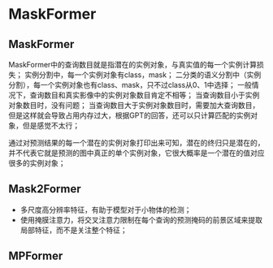 # MaskFormer

<!-- omit in toc -->

## MaskFormer

MaskFormer中的查询数目就是指潜在的实例对象，与真实值的每一个实例计算损失；
实例分割中，每一个实例对象有class，mask；
二分类的语义分割中（实例分割），每一个实例对象也有class、mask，只不过class从0、1中选择；
一般情况下，查询数目和真实影像中的实例对象数目肯定不相等；
当查询数目小于实例对象数目时，没有问题；
当查询数目大于实例对象数目时，需要加大查询数目，但是这样就会导致占用内存过大，根据GPT的回答，还可以只计算匹配的实例对象，但是感觉不太行；

通过对预测结果的每一个潜在的实例对象打印出来可知，潜在的终归只是潜在的，并不代表它就是预测的图中真正的单个实例对象，它很大概率是一个潜在的值对应很多的实例对象；

## Mask2Former

* 多尺度高分辨率特征，有助于模型对于小物体的检测；
* 使用掩膜注意力，将交叉注意力限制在每个查询的预测掩码的前景区域来提取局部特征，而不是关注整个特征；

## MPFormer
